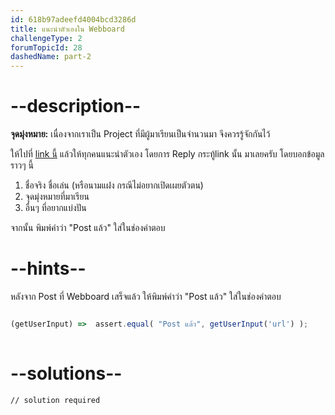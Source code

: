 ```yaml
---
id: 618b97adeefd4004bcd3286d
title: แนะนำตัวเองใน Webboard
challengeType: 2
forumTopicId: 28
dashedName: part-2
---
```


# --description--

**จุดมุ่งหมาย:** เนื่องจากเราเป็น Project ที่มีผู้มาเรียนเป็นจำนวนมา จึงควรรู้จักกันไว้

ให้ไปที่ [link นี้](https://forum.careervio.com/t/topic/37) แล้วให้ทุกคนแนะนำตัวเอง โดยการ Reply กระทู้link นั้น มาเลยครับ โดยบอกข้อมูลราวๆ นี้

1) ชื่อจริง ชื่อเล่น (หรือนามแฝง กรณีไม่อยากเปิดเผยตัวตน)
2) จุดมุ่งหมายที่มาเรียน
3) อื่นๆ ที่อยากแบ่งปัน

จากนั้น พิมพ์คำว่า "Post แล้ว" ใส่ในช่องคำตอบ 

# --hints--

หลังจาก Post ที่ Webboard เสร็จแล้ว ให้พิมพ์คำว่า "Post แล้ว" ใส่ในช่องคำตอบ 

```js

(getUserInput) =>  assert.equal( "Post แล้ว", getUserInput('url') );
   
```

# --solutions--

```html
// solution required
```

